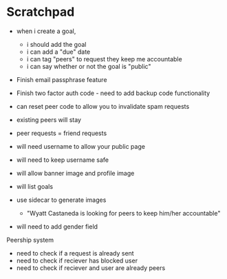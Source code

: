# Scratchpad

- when i create a goal, 
    - i should add the goal
    - i can add a "due" date
    - i can tag "peers" to request they keep me accountable
    - i can say whether or not the goal is "public"

- Finish email passphrase feature
- Finish two factor auth code - need to add backup code functionality

- can reset peer code to allow you to invalidate spam requests
- existing peers will stay
- peer requests = friend requests
- will need username to allow your public page
- will need to keep username safe
- will allow banner image and profile image
- will list goals
- use sidecar to generate images
    - "Wyatt Castaneda is looking for peers to keep him/her accountable"
- will need to add gender field

Peership system
- need to check if a request is already sent
- need to check if reciever has blocked user
- need to check if reciever and user are already peers